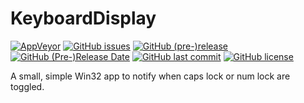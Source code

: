 # KeyboardDisplay
[![AppVeyor](https://img.shields.io/appveyor/ci/banksio/KeyboardDisplay.svg)](https://ci.appveyor.com/project/banksio/keyboarddisplay)
[![GitHub issues](https://img.shields.io/github/issues/banksio/KeyboardDisplay.svg)](https://github.com/banksio/KeyboardDisplay/issues)
[![GitHub (pre-)release](https://img.shields.io/github/release/banksio/KeyboardDisplay/all.svg)](https://github.com/banksio/KeyboardDisplay/releases/latest)
[![GitHub (Pre-)Release Date](https://img.shields.io/github/release-date-pre/banksio/KeyboardDisplay.svg)](https://github.com/banksio/KeyboardDisplay/releases/latest)
[![GitHub last commit](https://img.shields.io/github/last-commit/banksio/KeyboardDisplay.svg)](https://github.com/banksio/KeyboardDisplay/commits)
[![GitHub license](https://img.shields.io/github/license/banksio/KeyboardDisplay.svg)](https://github.com/banksio/KeyboardDisplay)

A small, simple Win32 app to notify when caps lock or num lock are toggled.
